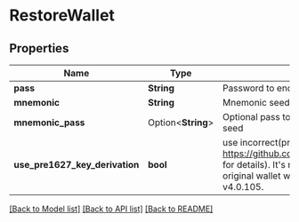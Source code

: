 # RestoreWallet

## Properties

Name | Type | Description | Notes
------------ | ------------- | ------------- | -------------
**pass** | **String** | Password to encrypt wallet file with | 
**mnemonic** | **String** | Mnemonic seed | 
**mnemonic_pass** | Option<**String**> | Optional pass to password-protect mnemonic seed | [optional]
**use_pre1627_key_derivation** | **bool** | use incorrect(previous) BIP32 key derivation (see https://github.com/ergoplatform/ergo/issues/1627 for details). It's recommended to set to 'true' if the original wallet was created by ergo node before v4.0.105. | 

[[Back to Model list]](../README.md#documentation-for-models) [[Back to API list]](../README.md#documentation-for-api-endpoints) [[Back to README]](../README.md)



